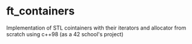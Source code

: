 # ft_containers
Implementation of STL cointainers with their iterators and allocator from scratch using c++98 (as a 42 school's project)

